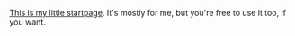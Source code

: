 [This is my little startpage](home.html). It's mostly for me, but you're free to use it too, if you want.
